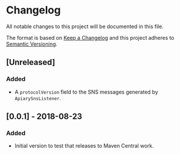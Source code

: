 # Changelog
All notable changes to this project will be documented in this file.

The format is based on [Keep a Changelog](http://keepachangelog.com/en/1.0.0/) and this project adheres to [Semantic Versioning](http://semver.org/spec/v2.0.0.html).

## [Unreleased]
### Added
- A `protocolVersion` field to the SNS messages generated by `ApiarySnsListener`.

## [0.0.1] - 2018-08-23
### Added
- Initial version to test that releases to Maven Central work.